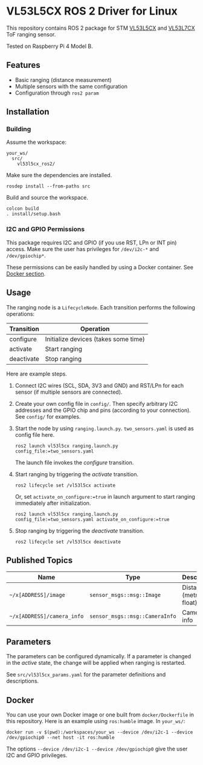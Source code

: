 # VL53L5CX ROS 2 Driver for Linux

This repository contains ROS 2 package for STM [VL53L5CX](https://www.st.com/en/imaging-and-photonics-solutions/vl53l5cx.html) and [VL53L7CX](https://www.st.com/en/imaging-and-photonics-solutions/vl53l7cx.html) ToF ranging sensor.

Tested on Raspberry Pi 4 Model B.

## Features

- Basic ranging (distance measurement)
- Multiple sensors with the same configuration
- Configuration through `ros2 param`

## Installation

### Building

Assume the workspace:

```plaintext
your_ws/
  src/
    vl53l5cx_ros2/
```

Make sure the dependencies are installed.

```shell
rosdep install --from-paths src
```

Build and source the workspace.

```shell
colcon build
. install/setup.bash
```

### I2C and GPIO Permissions

This package requires I2C and GPIO (if you use RST, LPn or INT pin) access.
Make sure the user has privileges for `/dev/i2c-*` and `/dev/gpiochip*`.

These permissions can be easily handled by using a Docker container.
See [Docker section](#docker).

## Usage

The ranging node is a `LifecycleNode`.
Each transition performs the following operations:

| Transition | Operation                            |
| ---------- | ------------------------------------ |
| configure  | Initialize devices (takes some time) |
| activate   | Start ranging                        |
| deactivate | Stop ranging                         |

Here are example steps.

1. Connect I2C wires (SCL, SDA, 3V3 and GND) and RST/LPn for each sensor (if multiple sensors are connected).
2. Create your own config file in `config/`. Then specify arbitrary I2C addresses and the GPIO chip and pins (according to your connection). See `config/` for examples.
3. Start the node by using `ranging.launch.py`. `two_sensors.yaml` is used as config file here.

    ``` shell
    ros2 launch vl53l5cx ranging.launch.py config_file:=two_sensors.yaml
    ```

    The launch file invokes the *configure* transition.

4. Start ranging by triggering the *activate* transition.

    ```shell
    ros2 lifecycle set /vl53l5cx activate
    ```

    Or, set `activate_on_configure:=true` in launch argument to start ranging immediately after initialization.

    ``` shell
    ros2 launch vl53l5cx ranging.launch.py config_file:=two_sensors.yaml activate_on_configure:=true
    ```

5. Stop ranging by triggering the *deactivate* transition.

    ```shell
    ros2 lifecycle set /vl53l5cx deactivate
    ```

## Published Topics

| Name                       | Type                           | Description             |
| -------------------------- | ------------------------------ | ----------------------- |
| `~/x[ADDRESS]/image`       | `sensor_msgs::msg::Image`      | Distance (metric float) |
| `~/x[ADDRESS]/camera_info` | `sensor_msgs::msg::CameraInfo` | Camera info             |

## Parameters

The parameters can be configured dynamically.
If a parameter is changed in the *active* state, the change will be applied when ranging is restarted.

See `src/vl53l5cx_params.yaml` for the parameter definitions and descriptions.

## Docker

You can use your own Docker image or one built from `docker/Dockerfile` in this repository.
Here is an example using `ros:humble` image. In `your_ws/`:

```shell
docker run -v $(pwd):/workspaces/your_ws --device /dev/i2c-1 --device /dev/gpiochip0 --net host -it ros:humble
```

The options `--device /dev/i2c-1 --device /dev/gpiochip0` give the user I2C and GPIO privileges.
